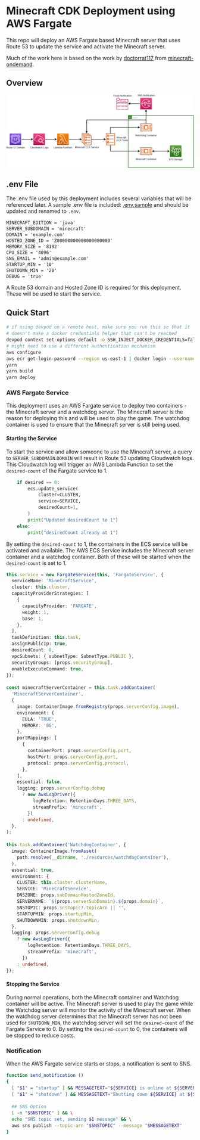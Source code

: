 # Minecraft CDK Deployment using AWS Fargate

This repo will deploy an AWS Fargate based Minecraft server that uses Route 53 to update the service and activate the Minecraft server.

Much of the work here is based on the work by [doctorrat117](https://github.com/doctorray117) from [minecraft-ondemand](https://github.com/doctorray117/minecraft-ondemand).

## Overview

![Overview](images/Minecraft.png)

## .env File

The .env file used by this deployment includes several variables that will be referenced later. A sample .env file is included: [.env.sample](/.env.sample) and should be updated and renamed to `.env`.

```
MINECRAFT_EDITION = 'java'
SERVER_SUBDOMAIN = 'minecraft'
DOMAIN = 'example.com'
HOSTED_ZONE_ID = 'Z00000000000000000000'
MEMORY_SIZE = '8192'
CPU_SIZE = '4096'
SNS_EMAIL = 'admin@example.com'
STARTUP_MIN = '10'
SHUTDOWN_MIN = '20'
DEBUG = 'true'
```

A Route 53 domain and Hosted Zone ID is required for this deployment. These will be used to start the service.

## Quick Start

```sh
# if using devpod on a remote host, make sure you run this so that it
# doesn't make a docker credentials helper that can't be reached
devpod context set-options default -o SSH_INJECT_DOCKER_CREDENTIALS=false
# might need to use a different authentication mechanism
aws configure
aws ecr get-login-password --region us-east-1 | docker login --username AWS --password-stdin 024902228242.dkr.ecr.us-east-1.amazonaws.com
yarn
yarn build
yarn deploy
```

### AWS Fargate Service

This deployment uses an AWS Fargate service to deploy two containers - the Minecraft server and a watchdog server. The Minecraft server is the reason for deploying this and will be used to play the game. The watchdog container is used to ensure that the Minecraft server is still being used.

#### Starting the Service

To start the service and allow someone to use the Minecraft server, a query to `SERVER_SUBDOMAIN`.`DOMAIN` will result in Route 53 updating Cloudwatch logs. This Cloudwatch log will trigger an AWS Lambda Function to set the `desired-count` of the Fargate service to 1.

```python
    if desired == 0:
        ecs.update_service(
            cluster=CLUSTER,
            service=SERVICE,
            desiredCount=1,
        )
        print("Updated desiredCount to 1")
    else:
        print("desiredCount already at 1")
```

By setting the `desired-count` to 1, the containers in the ECS service will be activated and available. The AWS ECS Service includes the Minecraft server container and a watchdog container. Both of these will be started when the `desired-count` is set to 1.

```typescript
this.service = new FargateService(this, 'FargateService', {
  serviceName: 'MineCraftService',
  cluster: this.cluster,
  capacityProviderStrategies: [
    {
      capacityProvider: 'FARGATE',
      weight: 1,
      base: 1,
    },
  ],
  taskDefinition: this.task,
  assignPublicIp: true,
  desiredCount: 0,
  vpcSubnets: { subnetType: SubnetType.PUBLIC },
  securityGroups: [props.securityGroup],
  enableExecuteCommand: true,
});

const minecraftServerContainer = this.task.addContainer(
  'MinecraftServerContainer',
  {
    image: ContainerImage.fromRegistry(props.serverConfig.image),
    environment: {
      EULA: 'TRUE',
      MEMORY: '8G',
    },
    portMappings: [
      {
        containerPort: props.serverConfig.port,
        hostPort: props.serverConfig.port,
        protocol: props.serverConfig.protocol,
      },
    ],
    essential: false,
    logging: props.serverConfig.debug
      ? new AwsLogDriver({
          logRetention: RetentionDays.THREE_DAYS,
          streamPrefix: 'minecraft',
        })
      : undefined,
  },
);

this.task.addContainer('WatchdogContainer', {
  image: ContainerImage.fromAsset(
    path.resolve(__dirname, './resources/watchdogContainer'),
  ),
  essential: true,
  environment: {
    CLUSTER: this.cluster.clusterName,
    SERVICE: 'MineCraftService',
    DNSZONE: props.subDomainHostedZoneId,
    SERVERNAME: `${props.serverSubDomain}.${props.domain}`,
    SNSTOPIC: props.snsTopic?.topicArn || '',
    STARTUPMIN: props.startupMin,
    SHUTDOWNMIN: props.shutdownMin,
  },
  logging: props.serverConfig.debug
    ? new AwsLogDriver({
        logRetention: RetentionDays.THREE_DAYS,
        streamPrefix: 'minecraft',
      })
    : undefined,
});
```

#### Stopping the Service

During normal operations, both the Minecraft container and Watchdog container will be active. The Minecraft server is used to play the game while the Watchdog server will monitor the activity of the Minecraft server. When the watchdog server determines that the Minecraft server has not been used for `SHUTDOWN_MIN`, the watchdog server will set the `desired-count` of the Fargate Service to 0. By setting the `desired-count` to 0, the containers will be stopped to reduce costs.

### Notification

When the AWS Fargate service starts or stops, a notification is sent to SNS.

```bash
function send_notification ()
{
  [ "$1" = "startup" ] && MESSAGETEXT="${SERVICE} is online at ${SERVERNAME}"
  [ "$1" = "shutdown" ] && MESSAGETEXT="Shutting down ${SERVICE} at ${SERVERNAME}"

  ## SNS Option
  [ -n "$SNSTOPIC" ] && \
  echo "SNS topic set, sending $1 message" && \
  aws sns publish --topic-arn "$SNSTOPIC" --message "$MESSAGETEXT"
}
```
